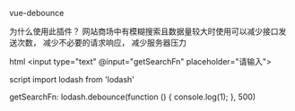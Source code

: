 vue-debounce 

为什么使用此插件？
  网站商场中有模糊搜索且数据量较大时使用可以减少接口发送次数，
  减少不必要的请求响应，
  减少服务器压力
  

html
  <input type="text" 
  @input="getSearchFn" 
  placeholder="请输入">
  
script
  import lodash from 'lodash'
  
  getSearchFn: lodash.debounce(function () {
    console.log(1);
  }, 500)
